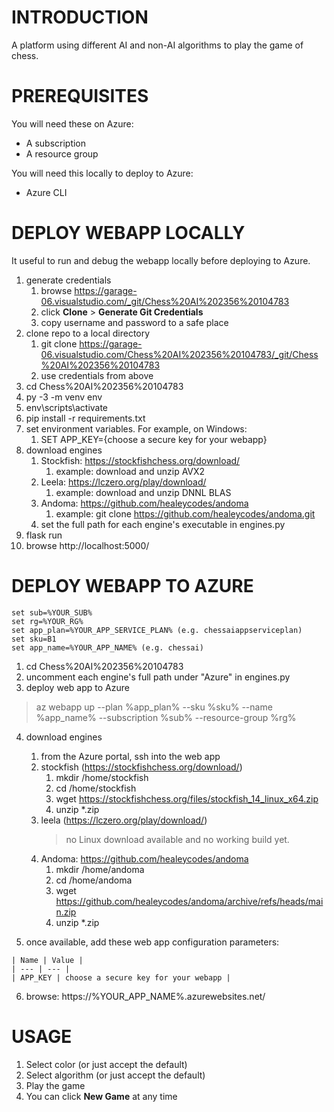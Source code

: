 # INTRODUCTION

A platform using different AI and non-AI algorithms to play the game of chess.

# PREREQUISITES

You will need these on Azure:

* A subscription
* A resource group

You will need this locally to deploy to Azure:

* Azure CLI

# DEPLOY WEBAPP LOCALLY

It useful to run and debug the webapp locally before deploying to Azure.

1. generate credentials
   1. browse https://garage-06.visualstudio.com/_git/Chess%20AI%202356%20104783
   2. click **Clone** > **Generate Git Credentials**
   3. copy username and password to a safe place
2. clone repo to a local directory
   1. git clone https://garage-06.visualstudio.com/Chess%20AI%202356%20104783/_git/Chess%20AI%202356%20104783
   2. use credentials from above 
3. cd Chess%20AI%202356%20104783
4. py -3 -m venv env
5. env\scripts\activate
6. pip install -r requirements.txt
7. set environment variables. For example, on Windows:
   1. SET APP_KEY={choose a secure key for your webapp}
8. download engines
   1. Stockfish: https://stockfishchess.org/download/
      1. example: download and unzip AVX2
   2. Leela: https://lczero.org/play/download/
      1. example: download and unzip DNNL BLAS
   3. Andoma: https://github.com/healeycodes/andoma
      1. example: git clone https://github.com/healeycodes/andoma.git
   4. set the full path for each engine's executable in engines.py 
9. flask run
10. browse http://localhost:5000/

# DEPLOY WEBAPP TO AZURE

```
set sub=%YOUR_SUB%
set rg=%YOUR_RG%
set app_plan=%YOUR_APP_SERVICE_PLAN% (e.g. chessaiappserviceplan)
set sku=B1
set app_name=%YOUR_APP_NAME% (e.g. chessai)
```

1. cd Chess%20AI%202356%20104783
2. uncomment each engine's full path under "Azure" in engines.py
3. deploy web app to Azure
> az webapp up --plan %app_plan% --sku %sku% --name %app_name% --subscription %sub% --resource-group %rg%
4. download engines
   1. from the Azure portal, ssh into the web app
   2. stockfish (https://stockfishchess.org/download/)
      1. mkdir /home/stockfish
      2. cd /home/stockfish
      3. wget https://stockfishchess.org/files/stockfish_14_linux_x64.zip
      4. unzip *.zip
   3. leela (https://lczero.org/play/download/)
      > no Linux download available and no working build yet.
   4. Andoma: https://github.com/healeycodes/andoma
      1. mkdir /home/andoma
      2. cd /home/andoma
      3. wget https://github.com/healeycodes/andoma/archive/refs/heads/main.zip
      4. unzip *.zip

5. once available, add these web app configuration parameters:
```
| Name | Value |
| --- | --- |
| APP_KEY | choose a secure key for your webapp |
```
6. browse: https://%YOUR_APP_NAME%.azurewebsites.net/

# USAGE

1. Select color (or just accept the default)
2. Select algorithm (or just accept the default)
3. Play the game
4. You can click **New Game** at any time